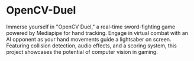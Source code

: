 # OpenCV-Duel
Immerse yourself in "OpenCV Duel," a real-time sword-fighting game powered by Mediapipe for hand tracking. Engage in virtual combat with an AI opponent as your hand movements guide a lightsaber on screen. Featuring collision detection, audio effects, and a scoring system, this project showcases the potential of computer vision in gaming.
